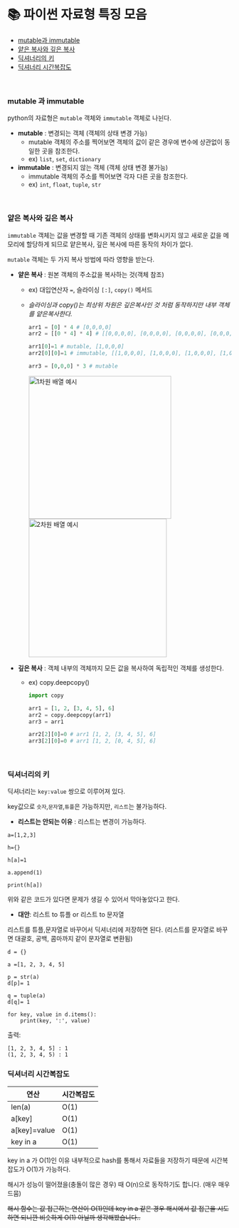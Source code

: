 # 📚 파이썬 자료형 특징 모음

- [mutable과 immutable](https://github.com/da-in/algorithm-study/blob/main/✨%20효과%20만점%20코딩테스트%20Cheat%20Sheet!/📚%20파이썬%20자료형%20특징%20모음.md#mutable-과-immutable)
- [얕은 복사와 깊은 복사](https://github.com/da-in/algorithm-study/blob/main/✨%20효과%20만점%20코딩테스트%20Cheat%20Sheet!/📚%20파이썬%20자료형%20특징%20모음.md#얕은-복사와-깊은-복사)
- [딕셔너리의 키](https://github.com/da-in/algorithm-study/blob/main/✨%20효과%20만점%20코딩테스트%20Cheat%20Sheet!/📚%20파이썬%20자료형%20특징%20모음.md#딕셔너리의-키)
- [딕셔너리 시간복잡도](https://github.com/da-in/algorithm-study/blob/main/✨%20효과%20만점%20코딩테스트%20Cheat%20Sheet!/📚%20파이썬%20자료형%20특징%20모음.md#딕셔너리-시간복잡도)
<br/>

### mutable 과 immutable

python의 자료형은 `mutable` 객체와 `immutable` 객체로 나뉜다.

- **mutable** : 변경되는 객체 (객체의 상태 변경 가능)
  - mutable 객체의 주소를 찍어보면 객체의 값이 같은 경우에 변수에 상관없이 동일한 곳을 참조한다.
  - ex) `list`, `set`, `dictionary`
- **immutable** : 변경되지 않는 객체 (객체 상태 변경 불가능)
  - immutable 객체의 주소를 찍어보면 각자 다른 곳을 참조한다.
  - ex) `int`, `float`, `tuple`, `str`

<br/>

### 얕은 복사와 깊은 복사

`immutable` 객체는 값을 변경할 때 기존 객체의 상태를 변화시키지 않고 새로운 값을 메모리에 할당하게 되므로 얕은복사, 깊은 복사에 따른 동작의 차이가 없다.

`mutable` 객체는 두 가지 복사 방법에 따라 영향을 받는다.

- **얕은 복사** : 원본 객체의 주소값을 복사하는 것(객체 참조)

  - ex) 대입연산자 `=`, 슬라이싱 `[:]`, `copy()` 메서드
  - _슬라이싱과 copy()는 최상위 차원은 깊은복사인 것 처럼 동작하지만 내부 객체를 얕은복사한다._

    ```py
    arr1 = [0] * 4 # [0,0,0,0]
    arr2 = [[0 * 4] * 4] # [[0,0,0,0], [0,0,0,0], [0,0,0,0], [0,0,0,0]]

    arr1[0]=1 # mutable, [1,0,0,0]
    arr2[0][0]=1 # immutable, [[1,0,0,0], [1,0,0,0], [1,0,0,0], [1,0,0,0]]

    arr3 = [0,0,0] * 3 # mutable
    ```
    <div>
      <img alt="1차원 배열 예시" src="https://user-images.githubusercontent.com/53565255/217977160-07145113-c275-4e2d-8ad9-08fce3d18b29.png" width="320" >
      <img alt="2차원 배열 예시" src="https://user-images.githubusercontent.com/53565255/217977207-39fa5bb3-c6fe-40b7-bb9f-83179dfcf108.png" width="310" >
    </div>

- **깊은 복사** : 객체 내부의 객체까지 모든 값을 복사하여 독립적인 객체를 생성한다.

  - ex) copy.deepcopy()

    ```py
    import copy

    arr1 = [1, 2, [3, 4, 5], 6]
    arr2 = copy.deepcopy(arr1)
    arr3 = arr1

    arr2[2][0]=0 # arr1 [1, 2, [3, 4, 5], 6]
    arr3[2][0]=0 # arr1 [1, 2, [0, 4, 5], 6]
    ```
    
<br/>

### 딕셔너리의 키
딕셔너리는 `key:value` 쌍으로 이루어져 있다.

key값으로 `숫자`,`문자열`,`튜플`은 가능하지만, `리스트`는 불가능하다.

- **리스트는 안되는 이유** : 리스트는 변경이 가능하다.

```
a=[1,2,3]

h={}

h[a]=1

a.append(1)

print(h[a])

```


위와 같은 코드가 있다면 문제가 생길 수 있어서 막아놓았다고 한다.

- **대안**: 리스트 to 튜플 or 리스트 to 문자열

리스트를 튜플,문자열로 바꾸어서 딕셔너리에 저장하면 된다. (리스트를 문자열로 바꾸면 대괄호, 공백, 콤마까지 같이 문자열로 변환됨)

```
d = {} 
  
a =[1, 2, 3, 4, 5]

p = str(a)
d[p]= 1
  
q = tuple(a) 
d[q]= 1
  
for key, value in d.items():
    print(key, ':', value)
```

출력:

```
[1, 2, 3, 4, 5] : 1
(1, 2, 3, 4, 5) : 1
```


### 딕셔너리 시간복잡도
|연산|시간복잡도|
|------|---|
|len(a)|O(1)|
|a[key]|O(1)|
|a[key]=value|O(1)|
|key in a|O(1)|

key in a 가 O(1)인 이유
내부적으로 hash를 통해서 자료들을 저장하기 때문에 시간복잡도가 O(1)가 가능하다. 

해시가 성능이 떨어졌을(충돌이 많은 경우) 때 O(n)으로 동작하기도 합니다. (매우 매우 드뭄)

~~해시 함수는 값 접근하는 연산이 O(1)인데 key in a 같은 경우 해시에서 값 접근을 시도하면 되니깐 비슷하게 O(1) 아닐까 생각해봤습니다..~~
